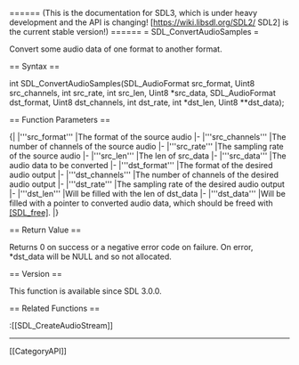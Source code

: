 ====== (This is the documentation for SDL3, which is under heavy development and the API is changing! [https://wiki.libsdl.org/SDL2/ SDL2] is the current stable version!) ======
= SDL_ConvertAudioSamples =

Convert some audio data of one format to another format.

== Syntax ==

<syntaxhighlight lang='c'>
int SDL_ConvertAudioSamples(SDL_AudioFormat src_format,
                            Uint8 src_channels,
                            int src_rate,
                            int src_len,
                            Uint8 *src_data,
                            SDL_AudioFormat dst_format,
                            Uint8 dst_channels,
                            int dst_rate,
                            int *dst_len,
                            Uint8 **dst_data);
</syntaxhighlight>

== Function Parameters ==

{|
|'''src_format'''
|The format of the source audio
|-
|'''src_channels'''
|The number of channels of the source audio
|-
|'''src_rate'''
|The sampling rate of the source audio
|-
|'''src_len'''
|The len of src_data
|-
|'''src_data'''
|The audio data to be converted
|-
|'''dst_format'''
|The format of the desired audio output
|-
|'''dst_channels'''
|The number of channels of the desired audio output
|-
|'''dst_rate'''
|The sampling rate of the desired audio output
|-
|'''dst_len'''
|Will be filled with the len of dst_data
|-
|'''dst_data'''
|Will be filled with a pointer to converted audio data, which should be freed with [[SDL_free]]().
|}

== Return Value ==

Returns 0 on success or a negative error code on failure. On error,
*dst_data will be NULL and so not allocated.

== Version ==

This function is available since SDL 3.0.0.

== Related Functions ==

:[[SDL_CreateAudioStream]]

----
[[CategoryAPI]]


